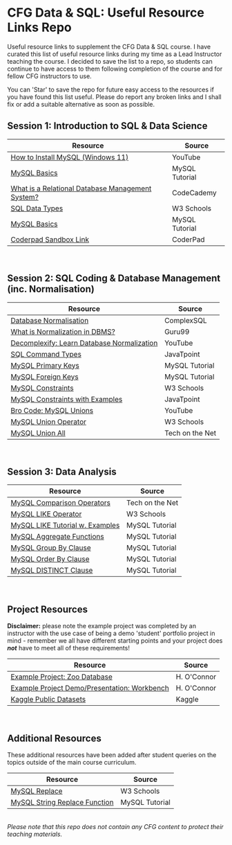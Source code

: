 # CFG Data & SQL: Useful Resource Links Repo
<p>Useful resource links to supplement the CFG Data & SQL course. I have curated this list of useful resource links during my time as a Lead Instructor teaching the course. I decided to save the list to a repo, so students can continue to have access to them following completion of the course and for fellow CFG instructors to use.</p> 
<p>You can 'Star' to save the repo for future easy access to the resources if you have found this list useful. Please do report any broken links and I shall fix or add a suitable alternative as soon as possible.</p>


<h2>Session 1: Introduction to SQL & Data Science</h2>

| Resource | Source | 
|--|--|
| [How to Install MySQL (Windows 11)](https://www.youtube.com/watch?v=OWro7Az0gAU) | YouTube |
| [MySQL Basics](https://www.mysqltutorial.org/mysql-basics/) | MySQL Tutorial |
| [What is a Relational Database Management System?](https://www.codecademy.com/articles/what-is-rdbms-sql) | CodeCademy |
| [SQL Data Types](https://www.w3schools.com/sql/sql_datatypes.asp) | W3 Schools |
| [MySQL Basics](https://www.mysqltutorial.org/mysql-basics/) | MySQL Tutorial |
| [Coderpad Sandbox Link](https://app.coderpad.io/sandbox) | CoderPad |
<br>

<h2>Session 2: SQL Coding & Database Management (inc. Normalisation)</h2>

| Resource | Source | 
|--|--|
| [Database Normalisation](https://www.complexsql.com/database-normalization/) | ComplexSQL |
| [What is Normalization in DBMS?](https://www.guru99.com/database-normalization.html) | Guru99 |
| [Decomplexify: Learn Database Normalization](https://www.youtube.com/watch?v=GFQaEYEc8_8) | YouTube |
| [SQL Command Types](https://www.javatpoint.com/dbms-sql-command) | JavaTpoint |
| [MySQL Primary Keys](https://www.mysqltutorial.org/mysql-primary-key/) | MySQL Tutorial |
| [MySQL Foreign Keys](https://www.mysqltutorial.org/mysql-foreign-key/) | MySQL Tutorial |
| [MySQL Constraints](https://www.w3schools.com/mysql/mysql_constraints.asp) | W3 Schools |
| [MySQL Constraints with Examples](https://www.javatpoint.com/mysql-constraints) |JavaTpoint |
| [Bro Code: MySQL Unions](https://www.youtube.com/watch?v=su-fxrvKTCk) | YouTube |
| [MySQL Union Operator](https://www.w3schools.com/mysql/mysql_union.asp)| W3 Schools |
| [MySQL Union All](https://www.techonthenet.com/mysql/union_all.php)| Tech on the Net|
 <br>

<h2>Session 3: Data Analysis</h2>

| Resource | Source | 
|--|--|
| [MySQL Comparison Operators](https://www.techonthenet.com/mysql/comparison_operators.php) | Tech on the Net |
| [MySQL LIKE Operator](https://www.w3schools.com/mysql/mysql_like.asp) | W3 Schools |
| [MySQL LIKE Tutorial w. Examples](https://www.mysqltutorial.org/mysql-like/) | MySQL Tutorial |
| [MySQL Aggregate Functions](https://www.mysqltutorial.org/mysql-aggregate-functions.aspx) | MySQL Tutorial |
| [MySQL Group By Clause](https://www.mysqltutorial.org/mysql-group-by.aspx) | MySQL Tutorial |
| [MySQL Order By Clause](https://www.mysqltutorial.org/mysql-order-by/) | MySQL Tutorial |
| [MySQL DISTINCT Clause](https://www.mysqltutorial.org/mysql-distinct.aspx) | MySQL Tutorial |
<br>

<h2>Project Resources</h2>
<p><b>Disclaimer:</b> please note the example project was completed by an instructor with the use case of being a demo 'student' portfolio project in mind - remember we all have different starting points and your project does <b><i>not</i></b> have to meet all of these requirements!</p>

| Resource | Source | 
|--|--|
| [Example Project: Zoo Database](https://github.com/hanoconnor/Gotham-Zoo-Database-Project) | H. O'Connor |
| [Example Project Demo/Presentation: Workbench](https://github.com/hanoconnor/Gotham-Zoo-Database-Project/blob/main/Gotham_zoo_presentation.sql) | H. O'Connor |
| [Kaggle Public Datasets](https://www.kaggle.com/datasets) | Kaggle |

<br>

<h2>Additional Resources</h2>
<p>These additional resources have been added after student queries on the topics outside of the main course curriculum.</p>

| Resource | Source | 
|--|--|
| [MySQL Replace](https://www.w3schools.com/sql/func_mysql_replace.asp)| W3 Schools |
| [MySQL String Replace Function](https://www.mysqltutorial.org/mysql-string-replace-function.aspx) | MySQL Tutorial |

<br>
<i>Please note that this repo does not contain any CFG content to protect their teaching materials.</i>
